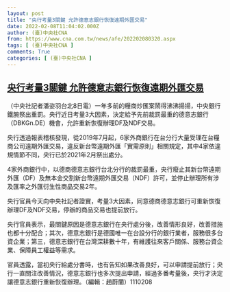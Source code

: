 ```yaml
---
layout: post
title: "央行考量3關鍵 允許德意志銀行恢復遠期外匯交易"
date: 2022-02-08T11:04:02.000Z
author: (臺)中央社CNA
from: https://www.cna.com.tw/news/afe/202202080320.aspx
tags: [ (臺)中央社CNA ]
comments: True
categories: [ (臺)中央社CNA ]
---
```

<!--1644318242000-->
[央行考量3關鍵 允許德意志銀行恢復遠期外匯交易](https://www.cna.com.tw/news/afe/202202080320.aspx)
------

<div>
<div></div><div><p>（中央社記者潘姿羽台北8日電）一年多前的糧商炒匯案鬧得沸沸揚揚，中央銀行鐵腕祭出重罰。央行近日考量3大因素，決定給予先前裁罰最重的德意志銀行（DBKGn.DE）機會，允許重新恢復辦理DF及NDF交易。</p><p>央行透過報表稽核發現，從2019年7月起，6家外商銀行在台分行大量受理在台糧商公司遠期外匯交易，違反新台幣遠期外匯「實需原則」相關規定，其中4家依違規情節不同，央行已於2021年2月祭出處分。</p><p>4家外商銀行中，以德商德意志銀行台北分行的裁罰最重，央行廢止其新台幣遠期外匯（DF）及無本金交割新台幣遠期外匯交易（NDF）許可，並停止辦理所有涉及匯率之外匯衍生性商品交易2年。</p><p>央行官員今天向中央社記者證實，考量3大因素，同意德商德意志銀行可重新恢復辦理DF及NDF交易，停辦的商品交易也提前放行。</p><p>央行官員表示，最關鍵原因是德意志銀行在央行處分後，改善情形良好，改善措施也都十分配合；其次，德意志銀行是德國唯一在台設分行的銀行業者，服務很多台資企業；第三，德意志銀行在台灣深耕數十年，有維護往來客戶關係、服務台資企業、保障員工權益等需求。</p><p>官員透露，當初央行給處分書時，也有告知如果改善良好，可以申請提前放行；央行一直關注改善情況，德意志銀行也多次提出申請，經過多番考量後，央行才決定讓德意志銀行重新恢復辦理。（編輯：趙蔚蘭）1110208</p></div>
</div>
